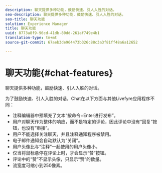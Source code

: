 ```yaml
---
description: 聊天提供多种功能，鼓励快速、引人入胜的对话。
seo-description: 聊天提供多种功能，鼓励快速、引人入胜的对话。
seo-title: 聊天功能
solution: Experience Manager
title: 聊天功能
uuid: 8773a8f9-96cd-41db-80dd-261af749e4b1
translation-type: tm+mt
source-git-commit: 67aeb3de964473b326c88c3a3f81ff48a6a12652

---
```



# 聊天功能{#chat-features}

聊天提供多种功能，鼓励快速、引人入胜的对话。



为了鼓励快速、引人入胜的对话，Chat在以下方面与其他Livefyre应用程序不同：

* 注释编辑器中预填充了文本“按命令+Enter进行发布”。
* 用户对聊天作为整体的响应，而不是特定的评论，因此评论中没有“回复”按钮，也没有“串接”。
* 用户不能选择关注聊天，并且注释通知程序被禁用。
* 电子邮件通知会自动默认为“关闭”。
* 用户头像比与“注释”一起使用的用户头像小。
* 仅当将鼠标悬停在评论上时，才会显示“赞”按钮。
* 评论中的“赞”不显示头像，只显示“赞”的数量。
* 流宽度可缩小到250像素。

